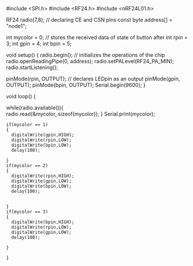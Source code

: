 #include <SPI.h>
#include <RF24.h>
#include <nRF24L01.h>

RF24 radio(7,8); // declaring CE and CSN pins
const byte address[] = "node1";

int mycolor =  0; // stores the received data of state of button after
 int rpin = 3;
 int gpin = 4;
 int bpin = 5;
 
void setup() {
  radio.begin(); // initializes the operations of the chip
  radio.openReadingPipe(0, address);
  radio.setPALevel(RF24_PA_MIN);
  radio.startListening();
  
  pinMode(rpin, OUTPUT); // declares LEDpin as an output
    pinMode(gpin, OUTPUT);
      pinMode(bpin, OUTPUT);
      Serial.begin(9600);
}


void loop() {
  
  
  while(radio.available()){  
    radio.read(&mycolor, sizeof(mycolor));
  }
    Serial.print(mycolor);

    if(mycolor == 1)
    {
      digitalWrite(gpin,HIGH);
      digitalWrite(rpin,LOW);
      digitalWrite(bpin,LOW);
      delay(100);
      
    }
    if(mycolor == 2)
    {
      digitalWrite(rpin,HIGH);
      digitalWrite(gpin,LOW);
      digitalWrite(bpin,LOW);
      delay(100);
      
      
    }
    if(mycolor == 3)
    {
      digitalWrite(bpin,HIGH);
      digitalWrite(rpin,LOW);
      digitalWrite(gpin,LOW);
      delay(100);
      
    }
    
    } 
